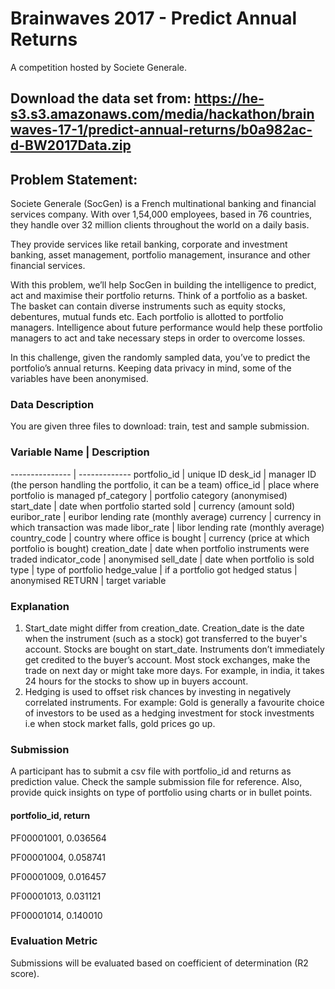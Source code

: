# Brainwaves 2017 - Predict Annual Returns
A competition hosted by Societe Generale.

## Download the data set from: https://he-s3.s3.amazonaws.com/media/hackathon/brainwaves-17-1/predict-annual-returns/b0a982ac-d-BW2017Data.zip

## Problem Statement:
Societe Generale (SocGen) is a French multinational banking and financial services company. With over 1,54,000 employees, based in 76 countries, they handle over 32 million clients throughout the world on a daily basis.

They provide services like retail banking, corporate and investment banking, asset management, portfolio management, insurance and other financial services.

With this problem, we’ll help SocGen in building the intelligence to predict, act and maximise their portfolio returns. Think of a portfolio as a basket. The basket can contain diverse instruments such as equity stocks, debentures, mutual funds etc. Each portfolio is allotted to portfolio managers. Intelligence about future performance would help these portfolio managers to act and take necessary steps in order to overcome losses.

In this challenge, given the randomly sampled data, you’ve to predict the portfolio’s annual returns. Keeping data privacy in mind, some of the variables have been anonymised.

### Data Description
You are given three files to download: train, test and sample submission.

### Variable Name	| Description
--------------- | -------------
portfolio_id  | unique ID
desk_id         | manager ID (the person handling the portfolio, it can be a team)
office_id         | place where portfolio is managed
pf_category          | portfolio category (anonymised)
start_date          | date when portfolio started
sold          | currency (amount sold)
euribor_rate          | euribor lending rate (monthly average)
currency          | currency in which transaction was made
libor_rate          | libor lending rate (monthly average)
country_code          | country where office is
bought          | currency (price at which portfolio is bought)
creation_date          | date when portfolio instruments were traded
indicator_code          | anonymised
sell_date          | date when portfolio is sold
type          | type of portfolio
hedge_value          | if a portfolio got hedged
status          | anonymised
RETURN          | target variable




### Explanation
1. Start_date might differ from creation_date. Creation_date is the date when the instrument (such as a stock) got transferred to the buyer's account. Stocks are bought on start_date. Instruments don’t immediately get credited to the buyer’s account. Most stock exchanges, make the trade on next day or might take more days. For example, in india, it takes 24 hours for the stocks to show up in buyers account.
2. Hedging is used to offset risk chances by investing in negatively correlated instruments. For example: Gold is generally a favourite choice of investors to be used as a hedging investment for stock investments i.e when stock market falls, gold prices go up.

### Submission
A participant has to submit a csv file with portfolio_id and returns as prediction value. Check the sample submission file for reference. Also, provide quick insights on type of portfolio using charts or in bullet points.

#### portfolio_id, return
PF00001001, 0.036564

PF00001004, 0.058741

PF00001009, 0.016457

PF00001013, 0.031121

PF00001014, 0.140010


### Evaluation Metric
Submissions will be evaluated based on coefficient of determination (R2 score).

